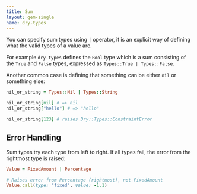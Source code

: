 ```yaml
---
title: Sum
layout: gem-single
name: dry-types
---
```


You can specify sum types using `|` operator, it is an explicit way of defining what the valid types of a value are.

For example `dry-types` defines the `Bool` type which is a sum consisting of the `True` and `False` types, expressed as `Types::True | Types::False`.

Another common case is defining that something can be either `nil` or something else:

``` ruby
nil_or_string = Types::Nil | Types::String

nil_or_string[nil] # => nil
nil_or_string["hello"] # => "hello"

nil_or_string[123] # raises Dry::Types::ConstraintError
```

## Error Handling

Sum types try each type from left to right. If all types fail, the error from the rightmost type is raised:

``` ruby
Value = FixedAmount | Percentage

# Raises error from Percentage (rightmost), not FixedAmount
Value.call(type: "fixed", value: -1.1)
```
